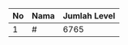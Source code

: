 | No | Nama            | Jumlah Level |
|----|-----------------|--------------|
| 1  | #    |    6765        |
